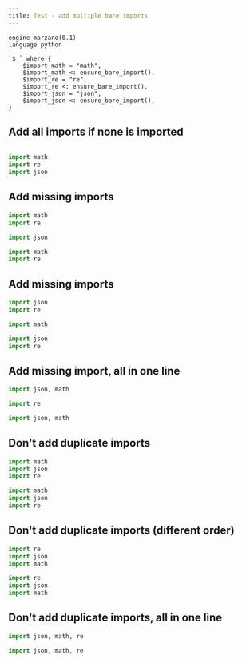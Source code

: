 ```yaml
---
title: Test - add multiple bare imports
---
```


```grit
engine marzano(0.1)
language python

`$_` where {
    $import_math = "math",
    $import_math <: ensure_bare_import(),
    $import_re = "re",
    $import_re <: ensure_bare_import(),
    $import_json = "json",
    $import_json <: ensure_bare_import(),
}

```

## Add all imports if none is imported


```python
```

```python
import math
import re
import json


```

## Add missing imports

```python
import math
import re
```

```python
import json

import math
import re
```

## Add missing imports

```python
import json
import re
```

```python
import math

import json
import re
```

## Add missing import, all in one line

```python
import json, math
```

```python
import re

import json, math
```


## Don't add duplicate imports

```python
import math
import json
import re
```

```python
import math
import json
import re
```

## Don't add duplicate imports (different order)

```python
import re
import json
import math
```

```python
import re
import json
import math
```

## Don't add duplicate imports, all in one line

```python
import json, math, re
```

```python
import json, math, re
```